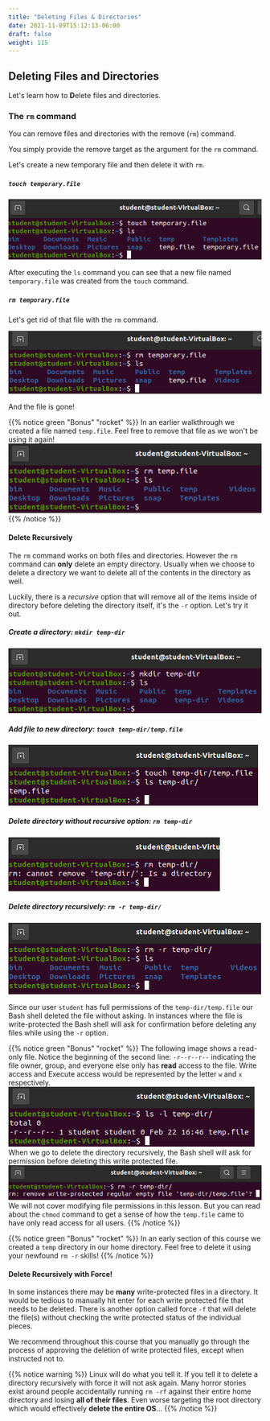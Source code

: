 ```yaml
---
title: "Deleting Files & Directories"
date: 2021-11-09T15:12:13-06:00
draft: false
weight: 115
---
```


## Deleting Files and Directories

Let's learn how to **D**elete files and directories.

### The `rm` command

You can remove files and directories with the remove (`rm`) command.

You simply provide the remove target as the argument for the `rm` command.

Let's create a new temporary file and then delete it with `rm`.

##### `touch temporary.file`

![touch temporary file](pictures/touch-temporary-file.png?classes=border)

After executing the `ls` command you can see that a new file named `temporary.file` was created from the `touch` command.

##### `rm temporary.file`

Let's get rid of that file with the `rm` command.

![rm temporary file](pictures/rm-temporary-file.png?classes=border)

And the file is gone!

{{% notice green "Bonus" "rocket" %}}
In an earlier walkthrough we created a file named `temp.file`. Feel free to remove that file as we won't be using it again!
![rm temp file](pictures/rm-temp-file.png?classes=border)
{{% /notice %}}

#### Delete Recursively

The `rm` command works on both files and directories. However the `rm` command can **only** delete an empty directory. Usually when we choose to delete a directory we want to delete all of the contents in the directory as well.

Luckily, there is a *recursive* option that will remove all of the items inside of directory before deleting the directory itself, it's the `-r` option. Let's try it out.

##### Create a directory: `mkdir temp-dir`

![mkdir temp-dir](pictures/mkdir-temp-dir.png?classes=border)

##### Add file to new directory: `touch temp-dir/temp.file`

![touch temp-file](pictures/touch-temp-file.png?classes=border)

##### Delete directory without recursive option: `rm temp-dir`

![rm temp-dir](pictures/rm-temp-dir.png?classes=border)

##### Delete directory recursively: `rm -r temp-dir/` 

![rm temp-dir recursively](pictures/rm-temp-dir-recursively.png?classes=border)

Since our user `student` has full permissions of the `temp-dir/temp.file` our Bash shell deleted the file without asking. In instances where the file is write-protected the Bash shell will ask for confirmation before deleting any files while using the `-r` option.

{{% notice green "Bonus" "rocket" %}}
The following image shows a read-only file. Notice the beginning of the second line: `-r--r--r--` indicating the file owner, group, and everyone else only has **read** access to the file. Write access and Execute access would be represented by the letter `w` and `x` respectively.
![ls -l temp-dir](pictures/ls-l-temp-dir.png?classes=border)
When we go to delete the directory recursively, the Bash shell will ask for permission before deleting this write protected file.
![rm -r temp-dir write protected](pictures/rm-r-temp-dir-write-protected.png?classes=border)
We will not cover modifying file permissions in this lesson. But you can read about the `chmod` command to get a sense of how the `temp.file` came to have only read access for all users.
{{% /notice %}}

{{% notice green "Bonus" "rocket" %}}
In an early section of this course we created a `temp` directory in our home directory. Feel free to delete it using your newfound `rm -r` skills!
{{% /notice %}}

#### Delete Recursively with Force!

In some instances there may be **many** write-protected files in a directory. It would be tedious to manually hit enter for each write protected file that needs to be deleted. There is another option called force `-f` that will delete the file(s) without checking the write protected status of the individual pieces.

We recommend throughout this course that you manually go through the process of approving the deletion of write protected files, except when instructed not to.

{{% notice warning %}}
Linux will do what you tell it. If you tell it to delete a directory recursively with force it will not ask again. Many horror stories exist around people accidentally running `rm -rf` against their entire home directory and losing **all of their files**. Even worse targeting the root directory which would effectively **delete the entire OS**...
{{% /notice %}}